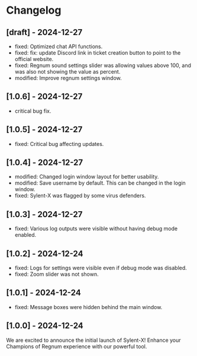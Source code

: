 # Changelog

## [draft] - 2024-12-27

- fixed: Optimized chat API functions.
- fixed: fix: update Discord link in ticket creation button to point to the official website.
- fixed: Regnum sound settings slider was allowing values above 100, and was also not showing the value as percent.
- modified: Improve regnum settings window.

## [1.0.6] - 2024-12-27

- critical bug fix.

## [1.0.5] - 2024-12-27

- fixed: Critical bug affecting updates.

## [1.0.4] - 2024-12-27

- modified: Changed login window layout for better usability.
- modified: Save username by default. This can be changed in the login window.
- fixed: Sylent-X was flagged by some virus defenders.

## [1.0.3] - 2024-12-27

- fixed: Various log outputs were visible without having debug mode enabled.

## [1.0.2] - 2024-12-24

- fixed: Logs for settings were visible even if debug mode was disabled.
- fixed: Zoom slider was not shown.

## [1.0.1] - 2024-12-24

- fixed: Message boxes were hidden behind the main window.

## [1.0.0] - 2024-12-24

We are excited to announce the initial launch of Sylent-X! Enhance your Champions of Regnum experience with our powerful tool.
